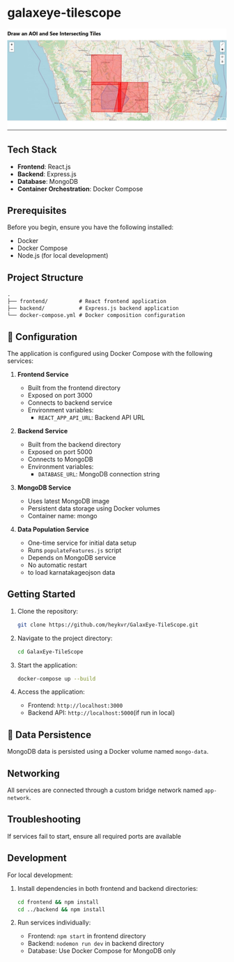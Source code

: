 # galaxeye-tilescope

![Project Logo](assets/AOI_galaxeye.jpg)




##  Tech Stack

- **Frontend**: React.js
- **Backend**: Express.js
- **Database**: MongoDB
- **Container Orchestration**: Docker Compose

##  Prerequisites

Before you begin, ensure you have the following installed:
- Docker
- Docker Compose
- Node.js (for local development)

##  Project Structure

```
.
├── frontend/          # React frontend application
├── backend/           # Express.js backend application
└── docker-compose.yml # Docker composition configuration
```

## 🔧 Configuration

The application is configured using Docker Compose with the following services:

1. **Frontend Service**
   - Built from the frontend directory
   - Exposed on port 3000
   - Connects to backend service
   - Environment variables:
     - `REACT_APP_API_URL`: Backend API URL

2. **Backend Service**
   - Built from the backend directory
   - Exposed on port 5000
   - Connects to MongoDB
   - Environment variables:
     - `DATABASE_URL`: MongoDB connection string

3. **MongoDB Service**
   - Uses latest MongoDB image
   - Persistent data storage using Docker volumes
   - Container name: mongo

4. **Data Population Service**
   - One-time service for initial data setup
   - Runs `populateFeatures.js` script
   - Depends on MongoDB service
   - No automatic restart
   - to load karnatakageojson data

##  Getting Started

1. Clone the repository:
   ```bash
   git clone https://github.com/heykvr/GalaxEye-TileScope.git 
   ```

2. Navigate to the project directory:
   ```bash
   cd GalaxEye-TileScope
   ```

3. Start the application:
   ```bash
   docker-compose up --build
   ```

4. Access the application:
   - Frontend: `http://localhost:3000`
   - Backend API: `http://localhost:5000`(if run in local)


## 💾 Data Persistence

MongoDB data is persisted using a Docker volume named `mongo-data`.

##  Networking

All services are connected through a custom bridge network named `app-network`.

##  Troubleshooting

 If services fail to start, ensure all required ports are available

##  Development

For local development:

1. Install dependencies in both frontend and backend directories:
   ```bash
   cd frontend && npm install
   cd ../backend && npm install
   ```

2. Run services individually:
   - Frontend: `npm start` in frontend directory
   - Backend: `nodemon run dev` in backend directory
   - Database: Use Docker Compose for MongoDB only


